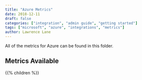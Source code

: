 ```yaml
---
title: "Azure Metrics"
date: 2018-12-11
draft: false
categories: ["integration", "admin guide", "getting started"]
tags: ["microsoft", "azure", "integrations", "metrics"]
author: Lawrence Lane
---
```

All of the metrics for Azure can be found in this folder.

## Metrics Available
{{% children %}}

